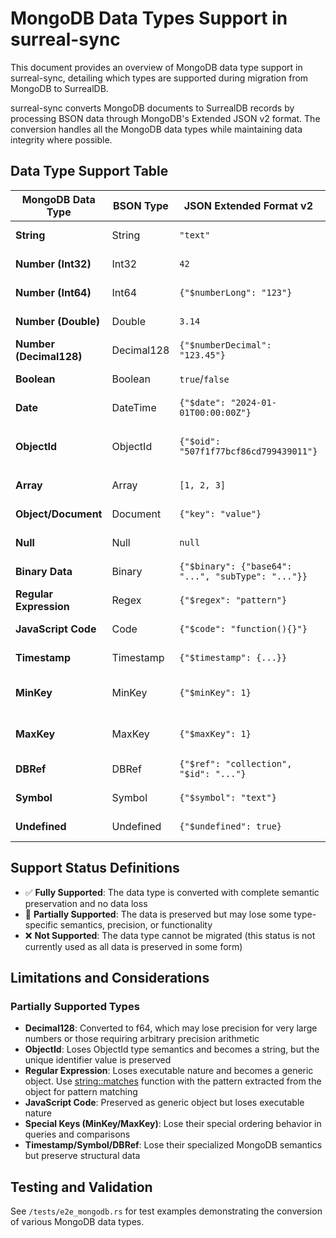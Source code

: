 # MongoDB Data Types Support in surreal-sync

This document provides an overview of MongoDB data type support in surreal-sync, detailing which types are supported during migration from MongoDB to SurrealDB.

surreal-sync converts MongoDB documents to SurrealDB records by processing BSON data through MongoDB's Extended JSON v2 format. The conversion handles all the MongoDB data types while maintaining data integrity where possible.

## Data Type Support Table

| MongoDB Data Type | BSON Type | JSON Extended Format v2 | Support Status | SurrealDB Mapping | Notes |
|-------------------|-----------|---------------------|----------------|-------------------|-------|
| **String** | String | `"text"` | ✅ **Fully Supported** | `string` | Direct conversion |
| **Number (Int32)** | Int32 | `42` | ✅ **Fully Supported** | `int` | Converted to 64-bit integer |
| **Number (Int64)** | Int64 | `{"$numberLong": "123"}` | ✅ **Fully Supported** | `int` | Explicitly handled with parsing |
| **Number (Double)** | Double | `3.14` | ✅ **Fully Supported** | `float` (f64) | Direct conversion |
| **Number (Decimal128)** | Decimal128 | `{"$numberDecimal": "123.45"}` | 🔶 **Partially Supported** | `float` (f64) | Converted to f64, loses arbitrary precision |
| **Boolean** | Boolean | `true`/`false` | ✅ **Fully Supported** | `bool` | Direct conversion |
| **Date** | DateTime | `{"$date": "2024-01-01T00:00:00Z"}` | ✅ **Fully Supported** | `datetime` | Converted to `datetime` |
| **ObjectId** | ObjectId | `{"$oid": "507f1f77bcf86cd799439011"}` | 🔶 **Partially Supported** | `thing` | Converted to SurrealDB Thing like `type::thing(table, '507f1f77bcf86cd799439011')` |
| **Array** | Array | `[1, 2, 3]` | ✅ **Fully Supported** | `array` | Recursively processed, nested types converted |
| **Object/Document** | Document | `{"key": "value"}` | ✅ **Fully Supported** | `object` | Recursively processed as nested object |
| **Null** | Null | `null` | ✅ **Fully Supported** | Null | Direct conversion |
| **Binary Data** | Binary | `{"$binary": {"base64": "...", "subType": "..."}}` | ✅ **Fully Supported** | `bytes` | Canonical format converted to SurrealDB bytes type |
| **Regular Expression** | Regex | `{"$regex": "pattern"}` | 🔶 **Partially Supported** | `object` | Preserved as generic object with pattern and flags |
| **JavaScript Code** | Code | `{"$code": "function(){}"}` | 🔶 **Partially Supported** | `object` | Preserved as generic object, loses executable nature |
| **Timestamp** | Timestamp | `{"$timestamp": {...}}` | 🔶 **Partially Supported** | `object` | Preserved as generic object with timestamp data |
| **MinKey** | MinKey | `{"$minKey": 1}` | 🔶 **Partially Supported** | `object` | Preserved as generic object, loses special ordering behavior |
| **MaxKey** | MaxKey | `{"$maxKey": 1}` | 🔶 **Partially Supported** | `object` | Preserved as generic object, loses special ordering behavior |
| **DBRef** | DBRef | `{"$ref": "collection", "$id": "..."}` | 🔶 **Partially Supported** | `object` | Preserved as generic object with reference data |
| **Symbol** | Symbol | `{"$symbol": "text"}` | 🔶 **Partially Supported** | `object` | Preserved as generic object, loses symbol type semantics |
| **Undefined** | Undefined | `{"$undefined": true}` | 🔶 **Partially Supported** | `object` | Preserved as generic object |

## Support Status Definitions

- ✅ **Fully Supported**: The data type is converted with complete semantic preservation and no data loss
- 🔶 **Partially Supported**: The data is preserved but may lose some type-specific semantics, precision, or functionality
- ❌ **Not Supported**: The data type cannot be migrated (this status is not currently used as all data is preserved in some form)

## Limitations and Considerations

### Partially Supported Types

- **Decimal128**: Converted to f64, which may lose precision for very large numbers or those requiring arbitrary precision arithmetic
- **ObjectId**: Loses ObjectId type semantics and becomes a string, but the unique identifier value is preserved
- **Regular Expression**: Loses executable nature and becomes a generic object. Use [string::matches](https://surrealdb.com/docs/surrealql/datamodel/regex) function with the pattern extracted from the object for pattern matching
- **JavaScript Code**: Preserved as generic object but loses executable nature
- **Special Keys (MinKey/MaxKey)**: Lose their special ordering behavior in queries and comparisons
- **Timestamp/Symbol/DBRef**: Lose their specialized MongoDB semantics but preserve structural data

## Testing and Validation

See `/tests/e2e_mongodb.rs` for test examples demonstrating the conversion of various MongoDB data types.
